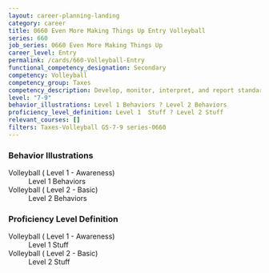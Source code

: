 ```yaml
---
layout: career-planning-landing
category: career
title: 0660 Even More Making Things Up Entry Volleyball
series: 660
job_series: 0660 Even More Making Things Up
career_level: Entry
permalink: /cards/660-Volleyball-Entry
functional_competency_designation: Secondary
competency: Volleyball
competency_group: Taxes
competency_description: Develop, monitor, interpret, and report standardized processes/operations to ensure transparency and compliance with financial statutory, regulatory, and leadership guidance with the intent of promoting effectiveness and accountability.
level: "7-9"
behavior_illustrations: Level 1 Behaviors ? Level 2 Behaviors
proficiency_level_definition: Level 1  Stuff ? Level 2 Stuff
relevant_courses: []
filters: Taxes-Volleyball GS-7-9 series-0660
---
```


<div class="desktop:grid-col-6 margin-y-205">
  <div class="border-top-05 bg-white padding-2 shadow-5 height-full members-hover border-1px border-gray-30 border-top-orange radius-lg">
    <h3>Behavior Illustrations</h3>
    <dl class="text-base"><dt>Volleyball ( Level 1 - Awareness)</dt><dd>Level 1 Behaviors</dd><dt>Volleyball ( Level 2 - Basic)</dt><dd>Level 2 Behaviors</dd></dl>
  </div>
</div>
<div class="desktop:grid-col-6 margin-y-205">
  <div class="border-top-05 bg-white padding-2 shadow-5 height-full members-hover border-1px border-gray-30 border-top-orange radius-lg">
    <h3>Proficiency Level Definition</h3>
    <dl class="text-base"><dt>Volleyball ( Level 1 - Awareness)</dt><dd>Level 1  Stuff</dd><dt>Volleyball ( Level 2 - Basic)</dt><dd>Level 2 Stuff</dd></dl>
  </div>
</div>